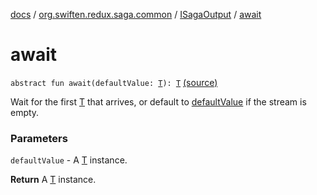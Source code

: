 [docs](../../index.md) / [org.swiften.redux.saga.common](../index.md) / [ISagaOutput](index.md) / [await](./await.md)

# await

`abstract fun await(defaultValue: `[`T`](index.md#T)`): `[`T`](index.md#T) [(source)](https://github.com/protoman92/KotlinRedux/tree/master/common/common-saga/src/main/kotlin/org/swiften/redux/saga/common/CommonSaga.kt#L204)

Wait for the first [T](index.md#T) that arrives, or default to [defaultValue](await.md#org.swiften.redux.saga.common.ISagaOutput$await(org.swiften.redux.saga.common.ISagaOutput.T)/defaultValue) if the stream is empty.

### Parameters

`defaultValue` - A [T](index.md#T) instance.

**Return**
A [T](index.md#T) instance.

